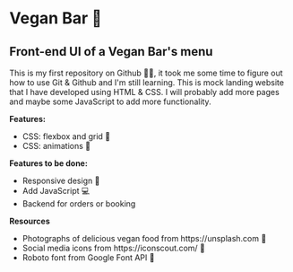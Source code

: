 <h1>Vegan Bar 🌱</h1>
<h2>Front-end UI of a Vegan Bar's menu</h2>
<p>This is my first repository on Github 👩‍💻, it took me some time to figure out how to use Git & Github and I'm still learning. This is mock landing website that I have developed using HTML & CSS. I will probably add more pages and maybe some JavaScript to add more functionality. </p>
<p> <strong>Features:</strong></p>
<ul>
  <li>CSS: flexbox and grid 🏁</li>
  <li>CSS: animations 💫</li>
</ul>
<p> <strong>Features to be done:</strong></p>
<ul>
  <li>Responsive design 📱</li>
  <li>Add JavaScript 💻</li>
  <li>Backend for orders or booking </li>
</ul>
<p> <strong>Resources</strong></p>
<ul>
  <li>Photographs of delicious vegan food from https://unsplash.com 📸</li>
  <li>Social media icons from https://iconscout.com/ 👀</li>
  <li>Roboto font from Google Font API 📜</li>
</ul>
